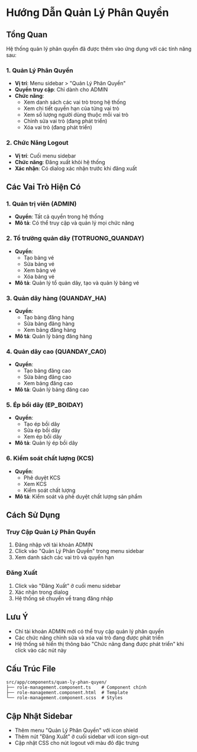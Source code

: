 # Hướng Dẫn Quản Lý Phân Quyền

## Tổng Quan
Hệ thống quản lý phân quyền đã được thêm vào ứng dụng với các tính năng sau:

### 1. Quản Lý Phân Quyền
- **Vị trí**: Menu sidebar > "Quản Lý Phân Quyền"
- **Quyền truy cập**: Chỉ dành cho ADMIN
- **Chức năng**:
  - Xem danh sách các vai trò trong hệ thống
  - Xem chi tiết quyền hạn của từng vai trò
  - Xem số lượng người dùng thuộc mỗi vai trò
  - Chỉnh sửa vai trò (đang phát triển)
  - Xóa vai trò (đang phát triển)

### 2. Chức Năng Logout
- **Vị trí**: Cuối menu sidebar
- **Chức năng**: Đăng xuất khỏi hệ thống
- **Xác nhận**: Có dialog xác nhận trước khi đăng xuất

## Các Vai Trò Hiện Có

### 1. Quản trị viên (ADMIN)
- **Quyền**: Tất cả quyền trong hệ thống
- **Mô tả**: Có thể truy cập và quản lý mọi chức năng

### 2. Tổ trưởng quản dây (TOTRUONG_QUANDAY)
- **Quyền**: 
  - Tạo bảng vé
  - Sửa bảng vé
  - Xem bảng vé
  - Xóa bảng vé
- **Mô tả**: Quản lý tổ quản dây, tạo và quản lý bảng vé

### 3. Quản dây hàng (QUANDAY_HA)
- **Quyền**:
  - Tạo bảng đăng hàng
  - Sửa bảng đăng hàng
  - Xem bảng đăng hàng
- **Mô tả**: Quản lý bảng đăng hàng

### 4. Quản dây cao (QUANDAY_CAO)
- **Quyền**:
  - Tạo bảng đăng cao
  - Sửa bảng đăng cao
  - Xem bảng đăng cao
- **Mô tả**: Quản lý bảng đăng cao

### 5. Ép bồi dây (EP_BOIDAY)
- **Quyền**:
  - Tạo ép bồi dây
  - Sửa ép bồi dây
  - Xem ép bồi dây
- **Mô tả**: Quản lý ép bồi dây

### 6. Kiểm soát chất lượng (KCS)
- **Quyền**:
  - Phê duyệt KCS
  - Xem KCS
  - Kiểm soát chất lượng
- **Mô tả**: Kiểm soát và phê duyệt chất lượng sản phẩm

## Cách Sử Dụng

### Truy Cập Quản Lý Phân Quyền
1. Đăng nhập với tài khoản ADMIN
2. Click vào "Quản Lý Phân Quyền" trong menu sidebar
3. Xem danh sách các vai trò và quyền hạn

### Đăng Xuất
1. Click vào "Đăng Xuất" ở cuối menu sidebar
2. Xác nhận trong dialog
3. Hệ thống sẽ chuyển về trang đăng nhập

## Lưu Ý
- Chỉ tài khoản ADMIN mới có thể truy cập quản lý phân quyền
- Các chức năng chỉnh sửa và xóa vai trò đang được phát triển
- Hệ thống sẽ hiển thị thông báo "Chức năng đang được phát triển" khi click vào các nút này

## Cấu Trúc File
```
src/app/components/quan-ly-phan-quyen/
├── role-management.component.ts    # Component chính
├── role-management.component.html  # Template
└── role-management.component.scss  # Styles
```

## Cập Nhật Sidebar
- Thêm menu "Quản Lý Phân Quyền" với icon shield
- Thêm nút "Đăng Xuất" ở cuối sidebar với icon sign-out
- Cập nhật CSS cho nút logout với màu đỏ đặc trưng
